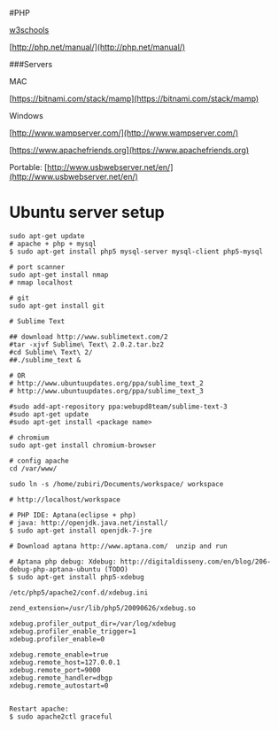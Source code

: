 #PHP

[w3schools](http://www.w3schools.com/php/)

[http://php.net/manual/](http://php.net/manual/)

###Servers

MAC 

[https://bitnami.com/stack/mamp](https://bitnami.com/stack/mamp)

Windows 

[http://www.wampserver.com/](http://www.wampserver.com/)

[https://www.apachefriends.org](https://www.apachefriends.org)

Portable: [http://www.usbwebserver.net/en/](http://www.usbwebserver.net/en/) 

# Ubuntu server setup
```
sudo apt-get update
# apache + php + mysql
$ sudo apt-get install php5 mysql-server mysql-client php5-mysql

# port scanner
sudo apt-get install nmap
# nmap localhost
  
# git
sudo apt-get install git

# Sublime Text

## download http://www.sublimetext.com/2
#tar -xjvf Sublime\ Text\ 2.0.2.tar.bz2 
#cd Sublime\ Text\ 2/
##./sublime_text &

# OR
# http://www.ubuntuupdates.org/ppa/sublime_text_2
# http://www.ubuntuupdates.org/ppa/sublime_text_3

#sudo add-apt-repository ppa:webupd8team/sublime-text-3 
#sudo apt-get update
#sudo apt-get install <package name>

# chromium
sudo apt-get install chromium-browser
  
# config apache
cd /var/www/

sudo ln -s /home/zubiri/Documents/workspace/ workspace

# http://localhost/workspace

# PHP IDE: Aptana(eclipse + php) 
# java: http://openjdk.java.net/install/
$ sudo apt-get install openjdk-7-jre

# Download aptana http://www.aptana.com/  unzip and run

# Aptana php debug: Xdebug: http://digitaldisseny.com/en/blog/206-debug-php-aptana-ubuntu (TODO)
$ sudo apt-get install php5-xdebug

/etc/php5/apache2/conf.d/xdebug.ini

zend_extension=/usr/lib/php5/20090626/xdebug.so
 
xdebug.profiler_output_dir=/var/log/xdebug
xdebug.profiler_enable_trigger=1
xdebug.profiler_enable=0
 
xdebug.remote_enable=true
xdebug.remote_host=127.0.0.1
xdebug.remote_port=9000
xdebug.remote_handler=dbgp
xdebug.remote_autostart=0


Restart apache:
$ sudo apache2ctl graceful

```
